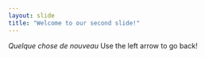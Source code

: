 ```yaml
---
layout: slide
title: "Welcome to our second slide!"
---
```

*Quelque chose de nouveau*
Use the left arrow to go back!
